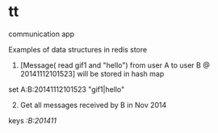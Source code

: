 tt
==

communication app

Examples of data structures in redis store

1. [Message( read gif1 and "hello") from user A to user B @ 20141112101523]
will be stored in hash map

set A:B:20141112101523 "gif1|hello"

2. Get all messages received by B in Nov 2014

keys *:B:201411*
